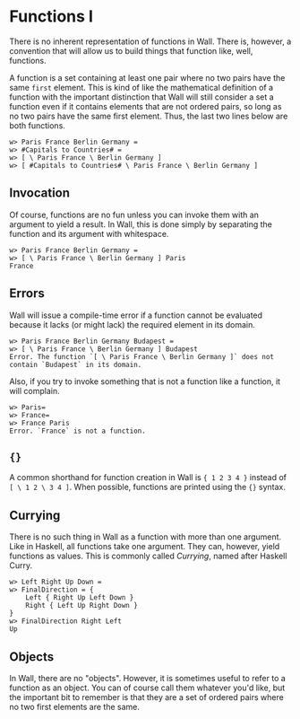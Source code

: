 # Functions I

There is no inherent representation of functions in Wall.  There is, however, a convention that will allow us to build things that function like, well, functions.

A function is a set containing at least one pair where no two pairs have the same `first` element.  This is kind of like the mathematical definition of a function with the important distinction that Wall will still consider a set a function even if it contains elements that are not ordered pairs, so long as no two pairs have the same first element.  Thus, the last two lines below are both functions.

```
w> Paris France Berlin Germany =
w> #Capitals to Countries# =
w> [ \ Paris France \ Berlin Germany ]
w> [ #Capitals to Countries# \ Paris France \ Berlin Germany ]
```

## Invocation

Of course, functions are no fun unless you can invoke them with an argument to yield a result.  In Wall, this is done simply by separating the function and its argument with whitespace.

```
w> Paris France Berlin Germany =
w> [ \ Paris France \ Berlin Germany ] Paris
France
```

## Errors

Wall will issue a compile-time error if a function cannot be evaluated because it lacks (or might lack) the required element in its domain.

```
w> Paris France Berlin Germany Budapest =
w> [ \ Paris France \ Berlin Germany ] Budapest
Error. The function `[ \ Paris France \ Berlin Germany ]` does not contain `Budapest` in its domain.
```

Also, if you try to invoke something that is not a function like a function, it will complain.

```
w> Paris=
w> France=
w> France Paris
Error. `France` is not a function.
```

## `{}`

A common shorthand for function creation in Wall is `{ 1 2 3 4 }` instead of `[ \ 1 2 \ 3 4 ]`.  When possible, functions are printed using the `{}` syntax.

## Currying

There is no such thing in Wall as a function with more than one argument.  Like in Haskell, all functions take one argument.  They can, however, yield functions as values.  This is commonly called *Currying*, named after Haskell Curry.

```
w> Left Right Up Down =
w> FinalDirection = {
    Left { Right Up Left Down }
    Right { Left Up Right Down }
}
w> FinalDirection Right Left
Up
```

## Objects

In Wall, there are no "objects".  However, it is sometimes useful to refer to a function as an object.  You can of course call them whatever you'd like, but the important bit to remember is that they are a set of ordered pairs where no two first elements are the same.